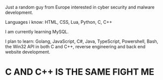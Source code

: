 Just a random guy from Europe interested in cyber security and malware development.

Languages i know: HTML, CSS, Lua, Python, C, C++

I am currently learning MySQL.

I plan to learn: Golang, JavaScript, C#, Java, TypeScript, Powershell, Bash, the Win32 API in both C and C++, reverse engineering and back end website development.

# C AND C++ IS THE SAME FIGHT ME
